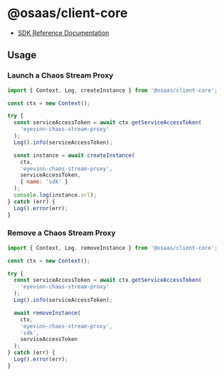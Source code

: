 # @osaas/client-core

- [SDK Reference Documentation](https://js.docs.osaas.io)

## Usage

### Launch a Chaos Stream Proxy

```javascript
import { Context, Log, createInstance } from '@osaas/client-core';

const ctx = new Context();

try {
  const serviceAccessToken = await ctx.getServiceAccessToken(
    'eyevinn-chaos-stream-proxy'
  );
  Log().info(serviceAccessToken);

  const instance = await createInstance(
    ctx,
    'eyevinn-chaos-stream-proxy',
    serviceAccessToken,
    { name: 'sdk' }
  );
  console.log(instance.url);
} catch (err) {
  Log().error(err);
}
```

### Remove a Chaos Stream Proxy

```javascript
import { Context, Log, removeInstance } from '@osaas/client-core';

const ctx = new Context();

try {
  const serviceAccessToken = await ctx.getServiceAccessToken(
    'eyevinn-chaos-stream-proxy'
  );
  Log().info(serviceAccessToken);

  await removeInstance(
    ctx,
    'eyevinn-chaos-stream-proxy',
    'sdk',
    serviceAccessToken
  );
} catch (err) {
  Log().error(err);
}
```
